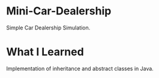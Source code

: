 # Mini-Car-Dealership
Simple Car Dealership Simulation.

# What I Learned
Implementation of inheritance and abstract classes in Java.
